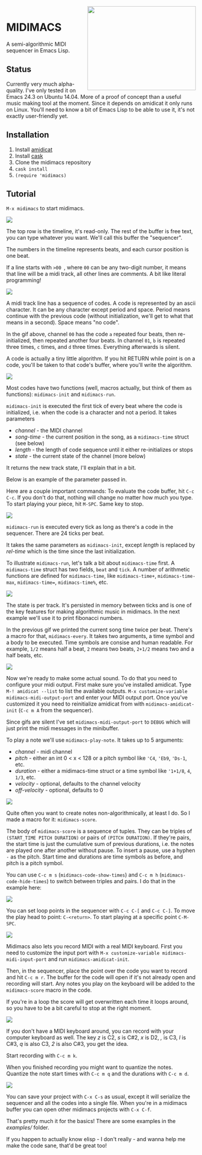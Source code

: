 <img width="288" height="223" align="right" src="https://github.com/andreasjansson/midimacs/blob/master/github-assets/logo.png" />

MIDIMACS
========

A semi-algorithmic MIDI sequencer in Emacs Lisp.

Status
------

Currently very much alpha-quality. I've only tested it on Emacs 24.3 on Ubuntu 14.04. More of a proof of concept than a useful music making tool at the moment. Since it depends on amidicat it only runs on Linux. You'll need to know a bit of Emacs Lisp to be able to use it, it's not exactly user-friendly yet.

Installation
------------

1. Install [amidicat](http://krellan.com/amidicat/)
2. Install [cask](https://github.com/cask/cask)
3. Clone the midimacs repository
4. `cask install`
5. `(require 'midimacs)`

Tutorial
--------

`M-x midimacs` to start midimacs.

![](https://github.com/andreasjansson/midimacs/blob/master/github-assets/start.gif)

The top row is the timeline, it's read-only. The rest of the buffer is free text, you can type whatever you want. We'll call this buffer the "sequencer".

The numbers in the timeline represents beats, and each cursor position is one beat.

If a line starts with `>00 `, where `00` can be any two-digit number, it means that line will be a midi track, all other lines are comments. A bit like literal programming!

![](https://github.com/andreasjansson/midimacs/blob/master/github-assets/line-basics.gif)

A midi track line has a sequence of codes. A code is represented by an ascii character. It can be any character except period and space. Period means continue with the previous code (without initialization, we'll get to what that means in a second). Space means "no code".

In the gif above, channel `00` has the code `a` repeated four beats, then re-initialized, then repeated another four beats. In channel `01`, `b` is repeated three times, `c` times, and `d` three times. Everything afterwards is silent.

A code is actually a tiny little algorithm. If you hit RETURN while point is on a code, you'll be taken to that code's buffer, where you'll write the algorithm.

![](https://github.com/andreasjansson/midimacs/blob/master/github-assets/open-code.gif)

Most codes have two functions (well, macros actually, but think of them as functions): `midimacs-init` and `midimacs-run`.

`midimacs-init` is executed the first tick of every beat where the code is initialized, i.e. when the code is a character and not a period. It takes parameters
* _channel_ - the MIDI channel
* _song-time_ - the current position in the song, as a `midimacs-time` struct (see below)
* _length_ - the length of code sequence until it either re-initializes or stops
* _state_ - the current state of the channel (more below)

It returns the new track state, I'll explain that in a bit.

Below is an example of the parameter passed in.

Here are a couple important commands: To evaluate the code buffer, hit `C-c C-c`. If you don't do that, nothing will change no matter how much you type. To start playing your piece, hit `M-SPC`. Same key to stop.

![](https://github.com/andreasjansson/midimacs/blob/master/github-assets/init-params.gif)

`midimacs-run` is executed every tick as long as there's a code in the sequencer. There are 24 ticks per beat.

It takes the same parameters as `midimacs-init`, except _length_ is replaced by _rel-time_ which is the time since the last initialization.

To illustrate `midimacs-run`, let's talk a bit about `midimacs-time` first. A `midimacs-time` struct has two fields, `beat` and `tick`. A number of arithmetic functions are defined for `midimacs-time`, like `midimacs-time+`, `midimacs-time-max`, `midimacs-time=`, `midimacs-time%`, etc.

![](https://github.com/andreasjansson/midimacs/blob/master/github-assets/run.gif)

The state is per track. It's persisted in memory between ticks and is one of the key features for making algorithmic music in midimacs. In the next example we'll use it to print fibonacci numbers.

In the previous gif we printed the current song time twice per beat. There's a macro for that, `midimacs-every`. It takes two arguments, a time symbol and a body to be executed. Time symbols are consise and human readable. For example, `1/2` means half a beat, `2` means two beats, `2+1/2` means two and a half beats, etc.

![](https://github.com/andreasjansson/midimacs/blob/master/github-assets/state.gif)

Now we're ready to make some actual sound. To do that you need to configure your midi output. First make sure you've installed amidicat. Type `M-! amidicat --list` to list the available outputs. `M-x customize-variable midimacs-midi-output-port` and enter your MIDI output port. Once you've customized it you need to reinitialize amidicat from with `midimacs-amidicat-init` (`C-c m A` from the sequencer).

Since gifs are silent I've set `midimacs-midi-output-port` to `DEBUG` which will just print the midi messages in the minibuffer.

To play a note we'll use `midimacs-play-note`. It takes up to 5 arguments:
* _channel_ - midi channel
* _pitch_ - either an int 0 < x < 128 or a pitch symbol like `'C4`, `'Eb9`, `'Ds-1`, etc.
* _duration_ - either a midimacs-time struct or a time symbol like `'1+1/8`, `4`, `1/3`, etc.
* _velocity_ - optional, defaults to the channel velocity
* _off-velocity_ - optional, defaults to 0

![](https://github.com/andreasjansson/midimacs/blob/master/github-assets/play-note.gif)

Quite often you want to create notes non-algorithmically, at least I do. So I made a macro for it: `midimacs-score`.

The body of `midimacs-score` is a sequence of tuples. They can be triples of `(START_TIME PITCH DURATION)` or pairs of `(PITCH DURATION)`. If they're pairs, the start time is just the cumulative sum of previous durations, i.e. the notes are played one after another without pause. To insert a pause, use a hyphen `-` as the pitch. Start time and durations are time symbols as before, and pitch is a pitch symbol.

You can use `C-c m s` (`midimacs-code-show-times`) and `C-c m h` (`midimacs-code-hide-times`) to switch between triples and pairs. I do that in the example here:

![](https://github.com/andreasjansson/midimacs/blob/master/github-assets/score.gif)

You can set loop points in the sequencer with `C-c C-[` and `C-c C-]`. To move the play head to point: `C-<return>`. To start playing at a specific point `C-M-SPC`.

![](https://github.com/andreasjansson/midimacs/blob/master/github-assets/seq-misc.gif)

Midimacs also lets you record MIDI with a real MIDI keyboard. First you need to customize the input port with `M-x customize-variable midimacs-midi-input-port` and run `midimacs-amidicat-init`.

Then, in the sequencer, place the point over the code you want to record and hit `C-c m r`. The buffer for the code will open if it's not already open and recording will start. Any notes you play on the keyboard will be added to the `midimacs-score` macro in the code.

If you're in a loop the score will get overwritten each time it loops around, so you have to be a bit careful to stop at the right moment.

![](https://github.com/andreasjansson/midimacs/blob/master/github-assets/record-midi.gif)

If you don't have a MIDI keyboard around, you can record with your computer keyboard as well. The key _z_ is C2, _s_ is C#2, _x_ is D2, _,_ is C3, _l_ is C#3, _q_ is also C3, _2_ is also C#3, you get the idea.

Start recording with `C-c m k`.

When you finished recording you might want to quantize the notes. Quantize the note start times with `C-c m q` and the durations with `C-c m d`.

![](https://github.com/andreasjansson/midimacs/blob/master/github-assets/quantize.gif)

You can save your project with `C-x C-s` as usual, except it will serialize the sequencer and all the codes into a single file. When you're in a midimacs buffer you can open other midimacs projects with `C-x C-f`.

That's pretty much it for the basics! There are some examples in the _examples/_ folder.

If you happen to actually know elisp - I don't really - and wanna help me make the code sane, that'd be great too!
